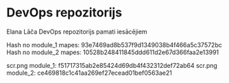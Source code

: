 # DevOps repozitorijs
Elana Lāča DevOps repozitorijs pamati iesācējiem


Hash no module_1 mapes: 93e7469ad8b537f9d1349038b4f466a5c37572bc
Hash no module_2 mapes: 10528b248411845ddd611d2e67d366faa2e13991


scr.png module_1: f51717315ab2e85424d69db4f432312def72ab64
scr.png module_2: ce469818c1c41aa269ef27ecead01bef0563ae21